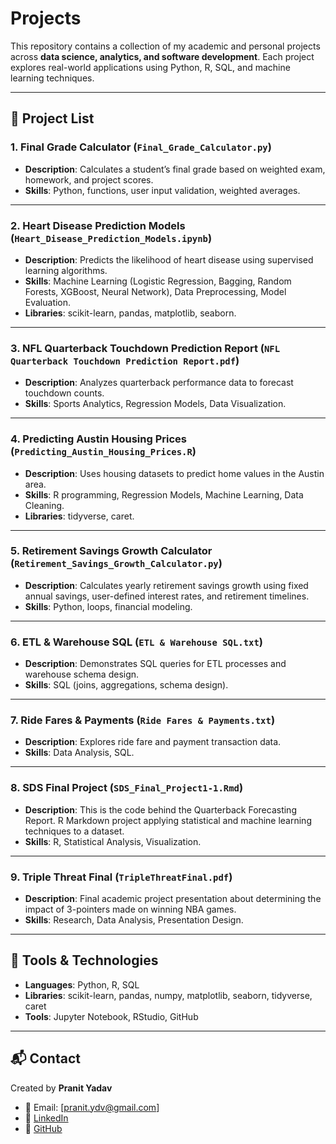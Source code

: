 # Projects

This repository contains a collection of my academic and personal projects across **data science, analytics, and software development**. Each project explores real-world applications using Python, R, SQL, and machine learning techniques.  

---

## 📂 Project List

### 1. **Final Grade Calculator** (`Final_Grade_Calculator.py`)
- **Description**: Calculates a student’s final grade based on weighted exam, homework, and project scores.  
- **Skills**: Python, functions, user input validation, weighted averages.  

---

### 2. **Heart Disease Prediction Models** (`Heart_Disease_Prediction_Models.ipynb`)
- **Description**: Predicts the likelihood of heart disease using supervised learning algorithms.  
- **Skills**: Machine Learning (Logistic Regression, Bagging, Random Forests, XGBoost, Neural Network), Data Preprocessing, Model Evaluation.  
- **Libraries**: scikit-learn, pandas, matplotlib, seaborn.  

---

### 3. **NFL Quarterback Touchdown Prediction Report** (`NFL Quarterback Touchdown Prediction Report.pdf`)
- **Description**: Analyzes quarterback performance data to forecast touchdown counts.  
- **Skills**: Sports Analytics, Regression Models, Data Visualization.  

---

### 4. **Predicting Austin Housing Prices** (`Predicting_Austin_Housing_Prices.R`)
- **Description**: Uses housing datasets to predict home values in the Austin area.  
- **Skills**: R programming, Regression Models, Machine Learning, Data Cleaning.  
- **Libraries**: tidyverse, caret.  

---

### 5. **Retirement Savings Growth Calculator** (`Retirement_Savings_Growth_Calculator.py`)
- **Description**: Calculates yearly retirement savings growth using fixed annual savings, user-defined interest rates, and retirement timelines.  
- **Skills**: Python, loops, financial modeling.  

---

### 6. **ETL & Warehouse SQL** (`ETL & Warehouse SQL.txt`)
- **Description**: Demonstrates SQL queries for ETL processes and warehouse schema design.  
- **Skills**: SQL (joins, aggregations, schema design).  

---

### 7. **Ride Fares & Payments** (`Ride Fares & Payments.txt`)
- **Description**: Explores ride fare and payment transaction data.  
- **Skills**: Data Analysis, SQL.  

---

### 8. **SDS Final Project** (`SDS_Final_Project1-1.Rmd`)
- **Description**: This is the code behind the Quarterback Forecasting Report. R Markdown project applying statistical and machine learning techniques to a dataset.  
- **Skills**: R, Statistical Analysis, Visualization.  

---

### 9. **Triple Threat Final** (`TripleThreatFinal.pdf`)
- **Description**: Final academic project presentation about determining the impact of 3-pointers made on winning NBA games.  
- **Skills**: Research, Data Analysis, Presentation Design.  

---

## 🔧 Tools & Technologies
- **Languages**: Python, R, SQL  
- **Libraries**: scikit-learn, pandas, numpy, matplotlib, seaborn, tidyverse, caret  
- **Tools**: Jupyter Notebook, RStudio, GitHub  

---

## 📬 Contact
Created by **Pranit Yadav**  
- 📧 Email: [pranit.ydv@gmail.com]  
- 💼 [LinkedIn](https://www.linkedin.com/in/pranityadav19/)  
- 🐙 [GitHub](https://github.com/pranityadav19)  
